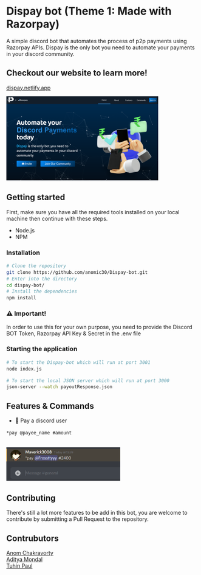 # Dispay bot (Theme 1: Made with Razorpay)

A simple discord bot that automates the process of p2p payments using Razorpay APIs. Dispay is the only bot you need to automate your payments in your discord community.

 ## Checkout our website to learn more!
[dispay.netlify.app](https://dispay.netlify.app/)

<img src="./website.png" width="400px">


## Getting started

First, make sure you have all the required tools installed on your local machine then continue with these steps.

* Node.js
* NPM

### Installation

```bash
# Clone the repository
git clone https://github.com/anomic30/Dispay-bot.git
# Enter into the directory
cd dispay-bot/
# Install the dependencies
npm install
```
### ⚠️ Important!
In order to use this for your own purpose, you need to provide the Discord BOT Token, Razorpay API Key & Secret in the .env file

### Starting the application

```bash
# To start the Dispay-bot which will run at port 3001
node index.js
```
```bash
# To start the local JSON server which will run at port 3000
json-server --watch payoutResponse.json
```

## Features & Commands

* 💸 Pay a discord user 

`*pay @payee_name #amount`

<br />
<img src="./payto.png" width="300px">

## Contributing

There's still a lot more features to be add in this bot, you are welcome to contribute by submitting a Pull Request to the repository. 

## Contrubutors

[Anom Chakravorty](https://github.com/anomic30)
<br/>
[Aditya Mondal](https://github.com/Sneakad)
<br/>
[Tuhin Paul]()

